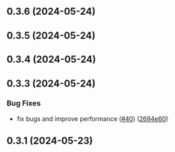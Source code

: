 

## 0.3.6 (2024-05-24)

## 0.3.5 (2024-05-24)

## 0.3.4 (2024-05-24)

## 0.3.3 (2024-05-24)


### Bug Fixes

* fix bugs and improve performance ([#40](https://github.com/GSTJ/react-native-magic-modal/issues/40)) ([2694e60](https://github.com/GSTJ/react-native-magic-modal/commit/2694e60291a4ede152168601d7c962b910885c43))

## 0.3.1 (2024-05-23)
